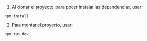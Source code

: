 1. Al clonar el proyecto, para poder instalar las dependencias, usar:
```
npm install
```
2. Para montar el proyecto, usar:
```
npm run dev
```
